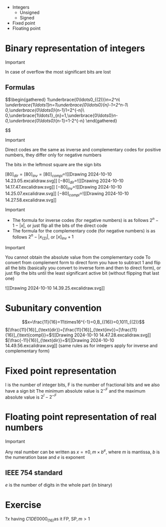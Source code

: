- Integers
	- Unsigned
	- Signed
- Fixed point
- Floating point
# Binary representation of integers
>[!Important] 
>In case of overflow the most significant bits are lost
## Formulas
$$\begin{gathered}
1\underbrace{0\ldots0_{(2)}}_n=2^n\\
\underbrace{1\ldots1}_n=1\underbrace{0\ldots0}_{n}-1=2^n-1\\
0,\underbrace{0\ldots0}_{n-1}1=2^{-n}\\
0,\underbrace{1\ldots1}_{n}=1,\underbrace{0\ldots0}_n-0,\underbrace{0\ldots0}_{n-1}=1-2^{-n}
\end{gathered}

$$
>[!Important]
>Direct codes are the same as inverse and complementary codes for positive numbers, they differ only for negative numbers

The bits in the leftmost square are the sign bits

$[80]_{dir}=[80]_{inv}=[80]_{compl}=$![[Drawing 2024-10-10 14.23.05.excalidraw.svg]]
$[-80]_{dir}$=![[Drawing 2024-10-10 14.17.47.excalidraw.svg]]
$[-80]_{inv}=$![[Drawing 2024-10-10 14.25.07.excalidraw.svg]]
$[-80]_{compl}=$![[Drawing 2024-10-10 14.27.58.excalidraw.svg]]
>[!Important]
> - The formula for inverse codes (for negative numbers) is as follows $2^n-1-|x|$, or just flip all the bits of the direct code
> - The formula for the complementary code (for negative numbers) is as follows $2^n-|x_{(2)}|$, or $[x]_{\text{inv}}+1$

>[!Important]
>You cannot obtain the absolute value from the complementary code 
> To convert from complement form to direct form you have to subtract 1 and flip all the bits (basically you convert to inverse form and then to direct form), or just flip the bits until the least significant active bit (without flipping that last one)
> 
![[Drawing 2024-10-10 14.39.25.excalidraw.svg]]
# Subunitary convention
$$x=\frac{11}{16}=11\times16^{-1}=0,B_{(16)}=0,1011_{(2)}$$
$[\frac{11}{16}]_{\text{dir}}=[\frac{11}{16}]_{\text{inv}}=[\frac{11}{16}]_{\text{compl}}=$![[Drawing 2024-10-10 14.47.28.excalidraw.svg]]
$[\frac{-11}{16}]_{\text{dir}}=$![[Drawing 2024-10-10 14.49.56.excalidraw.svg]]
(same rules as for integers apply for inverse and complementary form)
# Fixed point representation
I is the number of integer bits, F is the number of fractional bits and we also have a sign bit
The minimum absolute value is $2^{-F}$ and the maximum absolute value is $2^I-2^{-F}$
# Floating point representation of real numbers
>[!Important]
>Any real number can be written as $x=\pm 0,m\times b^e$, where $m$ is mantissa, $b$ is the numeration base and $e$ is exponent
## IEEE 754 standard
$e$ is the number of digits in the whole part (in binary)

# Exercise 
$? x \text{ having } C1DE0000_{(16)} \text{as it FP, SP}, m\gt 1$